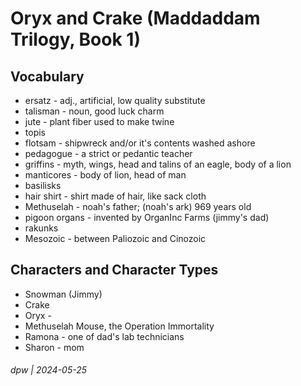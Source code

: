 # Oryx and Crake (Maddaddam Trilogy, Book 1)

## Vocabulary

* ersatz - adj., artificial, low quality substitute
* talisman - noun, good luck charm
* jute - plant fiber used to make twine
* topis
* flotsam - shipwreck and/or it's contents washed ashore
* pedagogue - a strict or pedantic teacher
* griffins - myth, wings, head and talins of an eagle, body of a lion
* manticores - body of lion, head of man
* basilisks
* hair shirt - shirt made of hair, like sack cloth
* Methuselah - noah's father; (noah's ark) 969 years old
* pigoon organs - invented by OrganInc Farms (jimmy's dad)
* rakunks
* Mesozoic - between Paliozoic and Cinozoic

## Characters and Character Types

* Snowman (Jimmy)
* Crake
* Oryx - 
* Methuselah Mouse, the Operation Immortality
* Ramona - one of dad's lab technicians
* Sharon - mom

###### dpw | 2024-05-25

